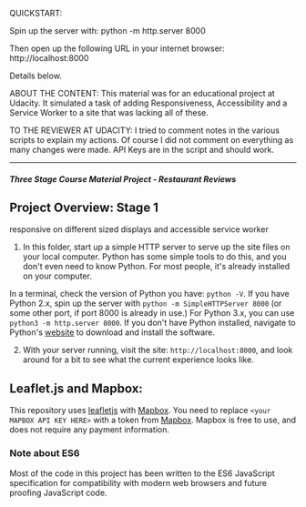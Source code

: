 QUICKSTART:

Spin up the server with:
	python -m http.server 8000

Then open up the following URL in your internet browser:
	http://localhost:8000

Details below.


ABOUT THE CONTENT:
This material was for an educational project at Udacity.  It simulated a task of adding Responsiveness, Accessibility and a Service Worker to a site that was lacking all of these.  

TO THE REVIEWER AT UDACITY:
I tried to comment notes in the various scripts to explain my actions. Of course I did not comment on everything as many changes were made.
API Keys are in the script and should work.


---
#### _Three Stage Course Material Project - Restaurant Reviews_

## Project Overview: Stage 1
responsive on different sized displays and accessible service worker 


1. In this folder, start up a simple HTTP server to serve up the site files on your local computer. Python has some simple tools to do this, and you don't even need to know Python. For most people, it's already installed on your computer. 

In a terminal, check the version of Python you have: `python -V`. If you have Python 2.x, spin up the server with `python -m SimpleHTTPServer 8000` (or some other port, if port 8000 is already in use.) For Python 3.x, you can use `python3 -m http.server 8000`. If you don't have Python installed, navigate to Python's [website](https://www.python.org/) to download and install the software.

2. With your server running, visit the site: `http://localhost:8000`, and look around for a bit to see what the current experience looks like.



## Leaflet.js and Mapbox:

This repository uses [leafletjs](https://leafletjs.com/) with [Mapbox](https://www.mapbox.com/). You need to replace `<your MAPBOX API KEY HERE>` with a token from [Mapbox](https://www.mapbox.com/). Mapbox is free to use, and does not require any payment information. 

### Note about ES6

Most of the code in this project has been written to the ES6 JavaScript specification for compatibility with modern web browsers and future proofing JavaScript code.



